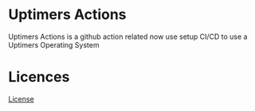 # Uptimers Actions
Uptimers Actions is a github action related 
 now use setup CI/CD to use a Uptimers Operating System

# Licences 
[License](./LICENSES)
